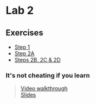 # Lab 2

## Exercises

* [Step 1](/Lab_2/Lab2_Step_1.pdf)
* [Step 2A](/Lab_2/Lab2_Step_2A.pdf)
* [Steps 2B, 2C & 2D](Lab_2/Lab2_Steps_2B_C_and_D.pdf)

### It's not cheating if you learn
> [Video walkthrough](/Lab_2/materials/lab2_edited.mp4)<br>
> [Slides](/Lab_2/materials/Lab_2.pdf)
